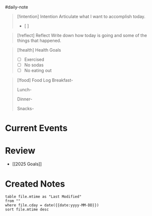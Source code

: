 #daily-note



> [!intention] Intention
> Articulate what I want to accomplish today.
> - [ ] 

> [!reflect] Reflect
> Write down how today is going and some of the things that happened.

> [!health] Health Goals
> - [ ] Exercised
> - [ ] No sodas
> - [ ] No eating out

> [!food] Food Log
> <span class="term"><span class="badge">Breakfast</span></span><span class="definition">-</span>
> 
> <span class="term"><span class="badge">Lunch</span></span><span class="definition">-</span>
> 
> <span class="term"><span class="badge">Dinner</span></span><span class="definition">-</span>
> 
> <span class="term"><span class="badge">Snacks</span></span><span class="definition">-</span>

# Current Events
# Review
- [[2025 Goals]]
# Created Notes
``` dataview
table file.mtime as "Last Modified"
from ""
where file.cday = date({{date:yyyy-MM-DD}}) 
sort file.mtime desc
```